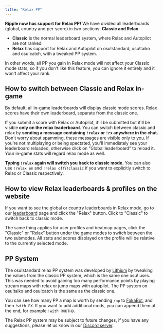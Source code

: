 ```yaml
---
title: "Relax PP"
---
```

**Ripple now has support for Relax PP!** We have divided all leaderboards (global, country and per-score) in two sections: **Classic and Relax**.

- **Classic** is the normal leaderboard system, where Relax and Autopilot are not ranked
- **Relax** has support for Relax and Autopilot on osu!standard, osu!taiko and osu!catch, with a tweaked PP system.

In other words, all PP you gain in Relax mode will not affect your Classic mode stats, so if you don't like this feature, you can ignore it entirely and it won't affect your rank.

## How to switch between Classic and Relax in-game
By default, all in-game leaderboards will display classic mode scores. Relax scores have their own leaderboard, separate from the classic one.

If you submit a score with Relax or Autopilot, it'll be submitted but it'll be visible **only on the relax leaderboard**. You can switch between classic and relax by **sending a message containing `!relax` or `!rx` anywhere in the chat.** Don't worry about spamming, these messages are visible only to you. If you're not multiplaying or being spectated, you'll immediately see your leaderboard reloaded, otherwise click on "Global leaderboard" to reload it. Your in-game stats will regard relax mode as well.

**Typing `!relax` again will switch you back to classic mode.** You can also use `!relax on` and `!relax off`/`!classic` if you want to explicitly switch to Relax or Classic respectively.

## How to view Relax leaderboards & profiles on the website
If you want to see the global or country leaderboards in Relax mode, go to our [leaderboard](/leaderboard) page and click the "Relax" button. Click to "Classic" to switch back to classic mode.

The same thing applies for user profiles and beatmap pages, click the "Classic" or "Relax" button under the game modes to switch between the two submodes. All stats and scores displayed on the profile will be relative to the currently selected mode.

## PP System
The osu!standard relax PP system was developed by [Lithium](/u/1955) by tweaking the values from the classic PP system, which is the same one osu! uses. This was needed to avoid gaining too many performance points by playing stream maps with relax or jump maps with autopilot. The PP system on osu!taiko and osu!catch is the same as the classic one.

You can see how many PP a map is worth by sending `/np` to [FokaBot](/u/999), and then `!with RX`. If you want to add additional mods, you can append them at the end, for example `!with RXDTHD`.

The Relax PP system may be subject to future changes, if you have any suggestions, please let us know in our [Discord server](https://discord.ripple.moe).
